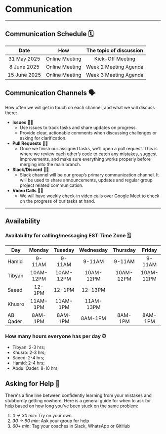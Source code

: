 <!--
    this template is for inspiration, feel free to change it however you like!

    Careful! be sure to protect your privacy when filling out this document
        everything you write here will be public
        so share only what you are comfortable sharing online
        you can share the rest in confidence with you group by another channel
-->

# Communication

---

## Communication Schedule 🗓️

|    Date     |     How      |         The topic of discussion         |
| :---------: | :----------: | :-------------------------------------: |
| 31 May 2025 | Online Meeting |           Kick-Off Meeting            |
| 8 June 2025 | Online Meeting |       Week 2 Meeting Agenda           |
|15 June 2025 | Online Meeting |       Week 3 Meeting Agenda           |

## Communication Channels 🗣️

How often we will get in touch on each channel, and what we will discuss there:

- **Issues** 🧑‍💻
  - Use issues to track tasks and share updates on progress.
  - Provide clear, actionable comments when discussing challenges or asking for clarification.
- **Pull Requests** 🧑‍💻
  - Once we finish our assigned tasks, we’ll open a pull request.
This is where we review each other’s code to catch any mistakes,
suggest improvements, and make sure everything works properly before merging
into the main branch.
- **Slack/Discord** 🧑‍💻
  - Slack channel will be our group’s primary communication channel.
It will be used to share announcements, updates and regular group project
related communication.
- **Video Calls** 🧑‍💻
  - We will have weekly check-in video calls over Google Meet to
check on the progress of our tasks at hand.

---

## Availability

### Availability for calling/messaging EST Time Zone 🗓️

| Day    | Monday | Tuesday | Wednesday | Thursday | Friday | Saturday | Sunday |
| ------ | :----: | :-----: | :-------: | :------: | :----: | :------: | :----: |
| Hamid  | 9-11AM |  9-11AM |   9-11AM  |  9-11AM  | 9-11AM |  9-11AM  | 9-11AM |
| Tibyan |10AM-12PM|10AM-12PM|10AM-12PM |10AM-12PM |10AM-12PM| All day | All day|
| Saeed  | 12-1PM |  12-1PM |  12-13PM  |          |        | 9AM-13PM | 12-13PM|
| Khusro |11AM-1PM| 11AM-1PM| 11AM-13PM |          |        |After 6AM |After 6AM|
|AB Qader| 8AM-1PM| 8AM-1PM |  8AM-1PM  |  8AM-1PM | 8AM-1PM| Flexible |Flexible|

### How many hours everyone has per day ⏰

- Tibyan: 2-3 hrs;
- Khusro: 2-3 hrs;
- Saeed: 2-4 hrs;
- Hamid: 2-4 hrs;
- Abdul Qader: 8-10 hrs;

## Asking for Help 🤝

There's a fine line between confidently learning from your mistakes and
stubbornly getting nowhere. Here is a general guide for when to ask for help
based on how long you’ve been stuck on the same problem:

1. _0 → 30 min_: Try on your own
2. _30 → 60 min_: Ask your group for help
3. _60+ min_: Tag your coaches in Slack, WhatsApp or GitHub
